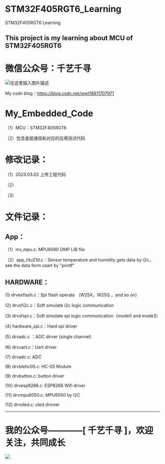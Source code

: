 # STM32F405RGT6_Learning
STM32F405RGT6 Learning

## This project is my learning about MCU of STM32F405RGT6

# 微信公众号：千艺千寻

![在这里插入图片描述](https://img-blog.csdnimg.cn/20200704103640469.jpg)

My csdn blog：https://blog.csdn.net/wwt18811707971

# My_Embedded_Code

（1）MCU：STM32F405RGT6

（2）包含底层通信和对应的应用测试代码



# 修改记录：

（1）2023.03.02 上传工程代码

（2）

（3）


# 文件记录：

## App：

（1）inv_mpu.c: MPU6060 DMP LIB flie

（2）app_htu21d.c：Sensor temperature and humidity gets data by i2c，see the data form usart by "printf"






## HARDWARE：
(1) drvexflash.c：Spi flash operate （W25X，W25Q ，and so on）

(2) drvsfi2c.c：Soft simulate i2c logic communication

(3) drvsfspi.c：Soft simulate spi logic communication（mode0 and mode3）

(4) hardware_spi.c：Hard spi driver

(5) drvadc.c ：ADC dirver (single channel)

(6) drvuart.c：Uart driver 

(7) drvadc.c: ADC 

(8) drvblehc05.c: HC-05 Module

(9) drvbutton.c: button driver 

(10) drvesp8266.c: ESP8266 Wifi driver

(11) drvmpu6050.c: MPU6050 by I2C 

(12) drvoled.c: oled drivver







______
# 我的公众号————[ 千艺千寻 ]，欢迎关注，共同成长
![](/images/wx.png)



